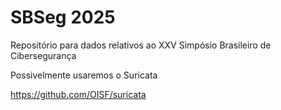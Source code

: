 # SBSeg 2025

Repositório para dados relativos ao XXV Simpósio Brasileiro de Cibersegurança

Possivelmente usaremos o Suricata

https://github.com/OISF/suricata

